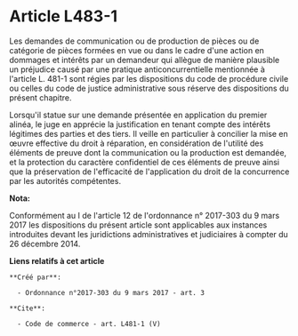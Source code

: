 # Article L483-1

Les demandes de communication ou de production de pièces ou de catégorie de pièces formées en vue ou dans le cadre d'une
action en dommages et intérêts par un demandeur qui allègue de manière plausible un préjudice causé par une pratique
anticoncurrentielle mentionnée à l'article L. 481-1 sont régies par les dispositions du code de procédure civile ou celles du
code de justice administrative sous réserve des dispositions du présent chapitre. 

Lorsqu'il statue sur une demande présentée en application du premier alinéa, le juge en apprécie la justification en tenant
compte des intérêts légitimes des parties et des tiers. Il veille en particulier à concilier la mise en œuvre effective du
droit à réparation, en considération de l'utilité des éléments de preuve dont la communication ou la production est demandée,
et la protection du caractère confidentiel de ces éléments de preuve ainsi que la préservation de l'efficacité de
l'application du droit de la concurrence par les autorités compétentes.

**Nota:**

Conformément au I de l'article 12 de l'ordonnance n° 2017-303 du 9 mars 2017 les dispositions du présent article sont
applicables aux instances introduites devant les juridictions administratives et judiciaires à compter du 26 décembre 2014.

**Liens relatifs à cet article**

	**Créé par**:

	  - Ordonnance n°2017-303 du 9 mars 2017 - art. 3

	**Cite**:

	  - Code de commerce - art. L481-1 (V)
